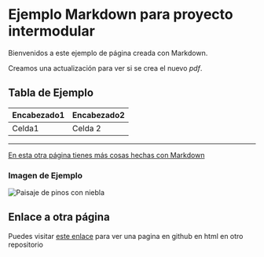 <!-- Ejemplo pag web markdown Sara Lacalle Garcia -->
# Ejemplo Markdown para proyecto intermodular

Bienvenidos a este ejemplo de página creada con Markdown.

Creamos una actualización para ver si se crea el nuevo *pdf*.
## Tabla de Ejemplo

|Encabezado1 |Encabezado2|
|------------|-----------|
| Celda1     | Celda 2   | 

***
[En esta otra página tienes más cosas hechas con Markdown](https://sarlacgar.github.io/Ejemplo_pagina_markdown_proyecto_intermodular/aprendiendo_markdown)

### Imagen de Ejemplo

![Paisaje de pinos con niebla](https://images.unsplash.com/photo-1732130318657-c8740c0f5215?q=80&w=2070&auto=format&fit=crop&ixlib=rb-4.0.3&ixid=M3wxMjA3fDB8MHxwaG90by1wYWdlfHx8fGVufDB8fHx8fA%3D%3D)

## Enlace a otra página

Puedes visitar [este enlace](https://sarlacgar.github.io/Ejemplo_pagina_enlaces_html/index.html) para ver una  pagina en github en html en otro repositorio


